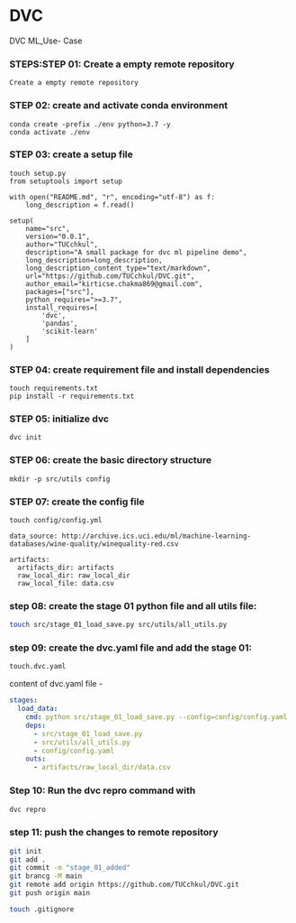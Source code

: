 # DVC
DVC ML_Use- Case
### STEPS:STEP 01: Create a empty remote repository
```
Create a empty remote repository
```
### STEP 02: create and activate conda environment
```
conda create -prefix ./env python=3.7 -y
conda activate ./env
```
### STEP 03: create a setup file
```
touch setup.py
from setuptools import setup

with open("README.md", "r", encoding="utf-8") as f:
    long_description = f.read()

setup(
    name="src",
    version="0.0.1",
    author="TUCchkul",
    description="A small package for dvc ml pipeline demo",
    long_description=long_description,
    long_description_content_type="text/markdown",
    url="https://github.com/TUCchkul/DVC.git",
    author_email="kirticse.chakma869@gmail.com",
    packages=["src"],
    python_requires=">=3.7",
    install_requires=[
        'dvc',
        'pandas',
        'scikit-learn'
    ]
)
```
### STEP 04: create requirement file and install dependencies
```
touch requirements.txt
pip install -r requirements.txt
```
### STEP 05: initialize dvc
```
dvc init
```
### STEP 06: create the basic directory structure
```
mkdir -p src/utils config
```
### STEP 07: create the config file
```
touch config/config.yml

data_source: http://archive.ics.uci.edu/ml/machine-learning-databases/wine-quality/winequality-red.csv

artifacts: 
  artifacts_dir: artifacts
  raw_local_dir: raw_local_dir
  raw_local_file: data.csv

```
### step 08: create the stage 01 python file and all utils file:
```bash
touch src/stage_01_load_save.py src/utils/all_utils.py
```
### step 09: create the dvc.yaml file and add the stage 01:
```bash
touch.dvc.yaml
```
content of dvc.yaml file -
```yaml
stages:
  load_data:
    cmd: python src/stage_01_load_save.py --config=config/config.yaml
    deps:
      - src/stage_01_load_save.py
      - src/utils/all_utils.py
      - config/config.yaml
    outs:
      - artifacts/raw_local_dir/data.csv
```
### Step 10: Run the dvc repro command with
```bash
dvc repro 
```
### step 11: push the changes to remote repository
```bash
git init
git add .
git commit -m "stage_01_added"
git brancg -M main
git remote add origin https://github.com/TUCchkul/DVC.git
git push origin main 
```
```bash
touch .gitignore
```


